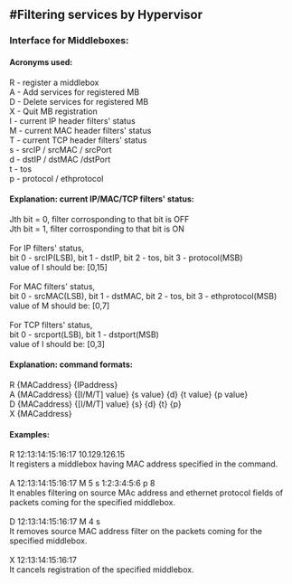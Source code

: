 #Filtering services by Hypervisor
----------------------------------

### Interface for Middleboxes:
#### Acronyms used:
R - register a middlebox <br/>
A - Add services for registered MB<br/> 
D - Delete services for registered MB<br/>
X - Quit MB registration<br/>
I - current IP header filters' status<br/>
M - current MAC header filters' status <br/>
T - current TCP header filters' status<br/>
s - srcIP / srcMAC / srcPort<br/>
d - dstIP / dstMAC /dstPort<br/>
t - tos<br/>
p - protocol / ethprotocol<br/>


#### Explanation: current IP/MAC/TCP filters' status:
Jth bit = 0, filter corrosponding to that bit is OFF<br/>
Jth bit = 1, filter corrosponding to that bit is ON<br/>
<br/>
For IP filters' status,<br/>
bit 0 - srcIP(LSB), bit 1 - dstIP, bit 2 - tos, bit 3 - protocol(MSB)<br/>
value of I should be: [0,15]<br/>
<br/>
For MAC filters' status,<br/>
bit 0 - srcMAC(LSB), bit 1 - dstMAC, bit 2 - tos, bit 3 - ethprotocol(MSB)<br/>
value of M should be: [0,7]<br/>
<br/>
For TCP filters' status,<br/>
bit 0 - srcport(LSB), bit 1 - dstport(MSB)<br/>
value of I should be: [0,3]<br/>


#### Explanation: command formats:<br/>
R {MACaddress} {IPaddress} <br/>
A {MACaddress} {[I/M/T] value} {s value} {d} {t value} {p value}<br/>
D {MACaddress} {[I/M/T] value} {s} {d} {t} {p}<br/>
X {MACaddress}<br/>


#### Examples:
R 12:13:14:15:16:17 10.129.126.15 <br/>
It registers a middlebox having MAC address specified in the command.<br/>
<br/>
A 12:13:14:15:16:17 M 5 s 1:2:3:4:5:6 p 8<br/>
It enables filtering on source MAc address and ethernet protocol fields of packets coming for the specified middlebox.<br/>
<br/>
D 12:13:14:15:16:17 M 4 s<br/>
It removes source MAC address filter on the packets coming for the specified middlebox.<br/>
<br/>
X 12:13:14:15:16:17<br/>
It cancels registration of the specified middlebox.<br/>
